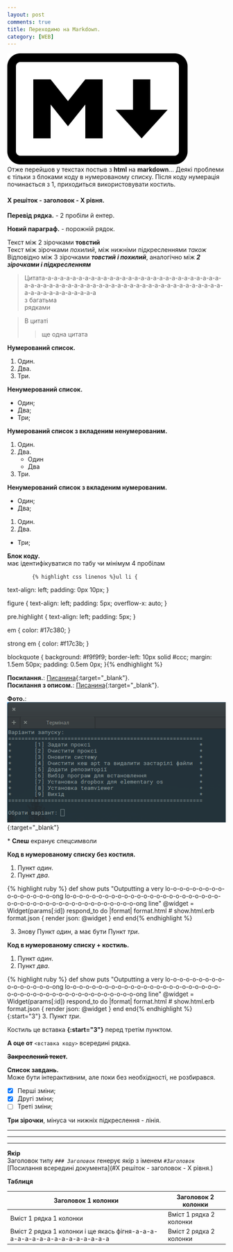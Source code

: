 ```yaml
---
layout: post
comments: true
title: Переходимо на Markdown.
category: [WEB]
---
```

![Markdown logo](/media/markdown.svg?style=head)  
Отже перейшов у текстах постыв з **html** на **markdown**...<!--more--> Деякі проблеми є тільки з блоками коду в нумерованому списку. Після коду нумерація починається з 1, приходиться використовувати костиль.

#### X решіток - заголовок - Х рівня.

**Перевід рядка.** - 2 пробіли й ентер.

**Новий параграф.** - порожній рядок.

Текст між 2 зірочками **товстий**  
Текст між зірочками *похилий*, між нижніми підкресленнями _також_  
Відповідно між 3 зірочками ***товстий і похилий***, аналогічно між **_2 зірочками і підкресленням_**

>Цитата-а-а-а-а-а-а-а-а-а-а-а-а-а-а-а-а-а-а-а-а-а-а-а-а-а-а-а-а-а-а-а-а-а-а-а-а-а-а-а-а-а-а-а-а-а-а-а-а-а-а-а-а-а-а-а-а-а-а-а-а-а-а-а-а-а-а-а-а-а-а-а-а  
>з багатьма  
>рядками

>В цитаті
>>ще одна цитата

**Нумерований список.**
1. Один.
2. Два.
3. Три.

**Ненумерований список.**
- Один;
- Два;
- Три;

**Нумерований список з вкладеним ненумерованим.**
1. Один.
2. Два.
    - Один
    - Два
3. Три.

**Ненумерований список з вкладеним нумерованим.**
- Один;
- Два;
1. Один.
2. Два.
- Три;

**Блок коду.**  
має ідентифікуватися по табу чи мінімум 4 пробілам  

            {% highlight css linenos %}ul li {
text-align: left;
padding: 0px 10px;
}

figure {
text-align: left;
padding: 5px;
overflow-x: auto;
}

pre.highlight {
text-align: left;
padding: 5px;
}

em {
color: #17c380;
}

strong em {
color: #f17c3b;
}

blockquote {
background: #f9f9f9;
border-left: 10px solid #ccc;
margin: 1.5em 50px;
padding: 0.5em 0px;
}{% endhighlight %}

**Посилання.**: [Писанина](https://nyurch.github.io){:target="_blank"}.  
**Посилання з описом.**: [Писанина](https://nyurch.github.io "Писанина на github"){:target="_blank"}.

**Фото.**:  
[![screenshot](/media/screen-0.png?style=blog "screenshot")](/media/screen-0.png "screenshot"){:target="_blank"}

\* **Слеш** екранує спецсимволи

**Код в нумерованому списку без костиля.**
1.  Пункт _один_.
2.  Пункт _два_.  

{% highlight ruby %}
def show
puts "Outputting a very lo-o-o-o-o-o-o-o-o-o-o-o-o-o-o-o-ong lo-o-o-o-o-o-o-o-o-o-o-o-o-o-o-o-o-o-o-o-o-o-o-o-o-o-o-o-o-o-o-o-o-o-o-o-o-o-o-o-o-o-o-o-ong line"
  @widget = Widget(params[:id])
  respond_to do |format|
    format.html # show.html.erb
    format.json { render json: @widget }
  end
end{% endhighlight %}

3. Знову Пункт _один_, а має бути  Пункт _три_.

**Код в нумерованому списку + костиль.**

1.  Пункт _один_.
2.  Пункт _два_.  

{% highlight ruby %}
def show
puts "Outputting a very lo-o-o-o-o-o-o-o-o-o-o-o-o-o-o-o-ong lo-o-o-o-o-o-o-o-o-o-o-o-o-o-o-o-o-o-o-o-o-o-o-o-o-o-o-o-o-o-o-o-o-o-o-o-o-o-o-o-o-o-o-o-ong line"
  @widget = Widget(params[:id])
  respond_to do |format|
    format.html # show.html.erb
    format.json { render json: @widget }
  end
end{% endhighlight %}
{:start="3"}
3. Пункт _три_.

Костиль це вставка **{:start="3"}** перед третім пунктом.

**А оце от** `<вставка коду>` всередині рядка.

**~~Закреслений текст~~.**

**Список завдань.**  
Може бути інтерактивним, але поки без необхідності, не розбирався.
- [x] Перші зміни;
- [x] Другі зміни;
- [ ] Треті зміни;

**Три зірочки**, мінуса чи нижніх підкреслення - лінія.

***
---
___

**Якір**  
Заголовок типу *`### Заголовок`* генерує якір з іменем *`#Заголовок`*  
[Посилання всередині документа](#X решіток - заголовок - Х рівня.)

**Таблиця**

| Заголовок 1 колонки | Заголовок 2 колонки |
| --------------------- | ---------------------- |
| Вміст 1 рядка 1 колонки | Вміст 1 рядка 2 колонки |
| Вміст 2 рядка 1 колонки і ще якась фігня-а-а-а-а-а-а-а-а-а-а-а-а-а-а-а-а-а | Вміст 2 рядка 2 колонки |
